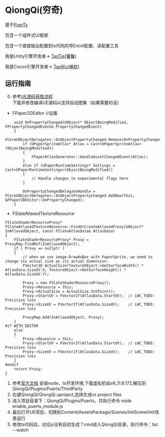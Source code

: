 # QiongQi(穷奇)

基于[PuerTs](https://github.com/Tencent/puerts)

包含一个组件式UI框架

包含一个直接输出配置到ts代码的导Excel配置、读配置工具

我是Unity引擎开发者-> [TaoTie(饕餮)](https://github.com/526077247/TaoTie)

我是Cocos引擎开发者-> [TaoWu(梼杌)](https://github.com/526077247/TaoWu)

## 运行指南

0. 参考[UE源码获取流程](https://www.unrealengine.com/zh-CN/ue-on-github)下载并修改编译UE源码以支持自动图集（如果需要的话）
* FPaper2DEditor //设置
```
	void OnPropertyChanged(UObject* ObjectBeingModified, FPropertyChangedEvent& PropertyChangedEvent)
	{
		FCoreUObjectDelegates::OnObjectPropertyChanged.Remove(OnPropertyChangedDelegateHandle);
		if (UPaperSpriteAtlas* Atlas = Cast<UPaperSpriteAtlas>(ObjectBeingModified))
		{
			FPaperAtlasGenerator::HandleAssetChangedEvent(Atlas);
		}
		else if (UPaperRuntimeSettings* Settings = Cast<UPaperRuntimeSettings>(ObjectBeingModified))
		{
			// Handle changes to experimental flags here
		}

		OnPropertyChangedDelegateHandle = FCoreUObjectDelegates::OnObjectPropertyChanged.AddRaw(this, &FPaper2DEditor::OnPropertyChanged);
	}
```
* FSlateAtlasedTextureResource 
```
FSlateShaderResourceProxy* FSlateAtlasedTextureResource::FindOrCreateAtlasedProxy(UObject* InAtlasedObject, const FSlateAtlasData& AtlasData)
{
	FSlateShaderResourceProxy* Proxy = ProxyMap.FindRef(InAtlasedObject);
	if ( Proxy == nullptr )
	{
		// when we use image-DrawAsBox with PaperSprite, we need to change its actual size as its actual dimension.
		FVector2D ActualSize(TextureObject->GetSurfaceWidth() * AtlasData.SizeUV.X, TextureObject->GetSurfaceHeight() * AtlasData.SizeUV.Y);

		Proxy = new FSlateShaderResourceProxy();
		Proxy->Resource = this;
		Proxy->ActualSize = ActualSize.IntPoint();
		Proxy->StartUV = FVector2f(AtlasData.StartUV);	// LWC_TODO: Precision loss
		Proxy->SizeUV = FVector2f(AtlasData.SizeUV);	// LWC_TODO: Precision loss

		ProxyMap.Add(InAtlasedObject, Proxy);
	}
#if WITH_EDITOR
	else
	{
		Proxy->Resource = this;
		Proxy->StartUV = FVector2f(AtlasData.StartUV);	// LWC_TODO: Precision loss
		Proxy->SizeUV = FVector2f(AtlasData.SizeUV);	// LWC_TODO: Precision loss
	}
#endif
	return Proxy;
}
```
1. 参考[官方文档](https://puerts.github.io/docs/puerts/unreal/install) 安装node、ts开发环境,下载虚拟机如v8_11.8.172,解压到QiongQi/Plugins/Puerts/ThirdParty
2. 右键QiongQi/QiongQi.uproject,选择生成vs project files
3. 进入项目目录下：QiongQi/Plugins/Puerts，并执行命令 node enable_puerts_module.js
4. 最后打开UE项目，切换到Content/AssetsPackage/Scenes/InitScene/Init场景运行
5. 修改ts代码后，对应js没有自动生成？cmd进入QiongQi目录，执行命令：tsc --watch